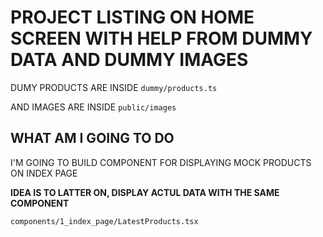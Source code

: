# PROJECT LISTING ON HOME SCREEN WITH HELP FROM DUMMY DATA AND DUMMY IMAGES

DUMY PRODUCTS ARE INSIDE `dummy/products.ts`

AND IMAGES ARE INSIDE `public/images`

## WHAT AM I GOING TO DO

I'M GOING TO BUILD COMPONENT FOR DISPLAYING MOCK PRODUCTS ON INDEX PAGE

**IDEA IS TO LATTER ON, DISPLAY ACTUL DATA WITH THE SAME COMPONENT**

`components/1_index_page/LatestProducts.tsx`